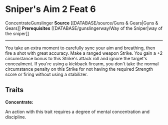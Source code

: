 ﻿---
actions: '[two-actions]'
feat: Sniper's Aim
id: '3176'
level: '6'
name: Sniper's Aim
prerequisite: '[[DATABASE/gunslingerway/Way of the Sniper|way of the sniper]]'
rarity: Common
source: '[[DATABASE/source/Guns & Gears|Guns & Gears]]'
trait:
- '[[DATABASE/trait/Concentrate|Concentrate]]'
- '[[DATABASE/trait/Gunslinger|Gunslinger]]'
type: Feat

---
# Sniper's Aim <span class="action-icon">2</span> <span class="item-type">Feat 6</span>

<span class="item-trait">Concentrate</span><span class="item-trait">Gunslinger</span>
**Source** [[DATABASE/source/Guns & Gears|Guns & Gears]]
**Prerequisites** [[DATABASE/gunslingerway/Way of the Sniper|way of the sniper]]

---
You take an extra moment to carefully sync your aim and breathing, then fire a shot with great accuracy. Make a ranged weapon Strike. You gain a +2 circumstance bonus to this Strike's attack roll and ignore the target's concealment. If you're using a kickback firearm, you don't take the normal circumstance penalty on this Strike for not having the required Strength score or firing without using a stabilizer.

## Traits

**Concentrate:**

An action with this trait requires a degree of mental concentration and discipline.